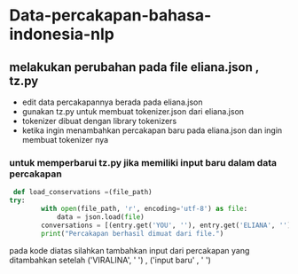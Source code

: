# Data-percakapan-bahasa-indonesia-nlp

## melakukan perubahan pada file eliana.json , tz.py
 
- edit data percakapannya berada pada eliana.json 
- gunakan tz.py untuk membuat tokenizer.json dari eliana.json 
- tokenizer dibuat dengan library tokenizers 
- ketika ingin menambahkan percakapan baru pada eliana.json dan ingin membuat tokenizer nya

 ### untuk memperbarui tz.py jika memiliki input baru dalam data percakapan 
```python
 def load_conservations =(file_path)
try:
        with open(file_path, 'r', encoding='utf-8') as file:
            data = json.load(file)
        conversations = [(entry.get('YOU', ''), entry.get('ELIANA', ''), entry.get('VIRALINA', '')) for entry in data]
        print("Percakapan berhasil dimuat dari file.")
```
 pada kode diatas silahkan tambahkan input dari percakapan yang ditambahkan setelah ('VIRALINA', ' ') , ('input baru' , ' ')
